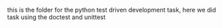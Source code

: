 this is the folder for the python test driven development task, here we did task using the doctest and unittest
